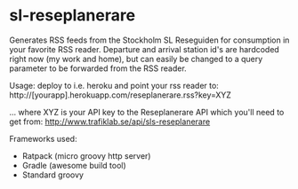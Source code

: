 sl-reseplanerare
================
Generates RSS feeds from the Stockholm SL Reseguiden for consumption in your favorite RSS reader.
Departure and arrival station id's are hardcoded right now (my work and home), but can easily be changed to a query parameter
to be forwarded from the RSS reader.

Usage:
deploy to i.e. heroku and point your rss reader to:
http://[yourapp].herokuapp.com/reseplanerare.rss?key=XYZ

... where XYZ is your API key to the Reseplanerare API which you'll need to get from:
http://www.trafiklab.se/api/sls-reseplanerare

Frameworks used:
* Ratpack (micro groovy http server)
* Gradle (awesome build tool)
* Standard groovy
